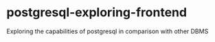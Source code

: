 # postgresql-exploring-frontend
Exploring the capabilities of postgresql in comparison with other DBMS
